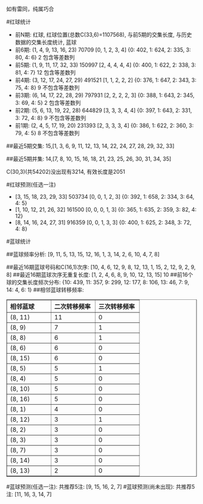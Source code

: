 <!-- 
.. title: 双色球2013014期(2013-01-31)数据分析报告
.. slug: slott-2013014-2013-01-31-report
.. date: 2013-02-01 08:00:00 UTC+08:00
.. tags: Lottery
.. link: 
.. description: 
.. type: text
-->

如有雷同，纯属巧合

<!-- TEASER_END-->

#红球统计

- 前N期: 红球, 红球位置(总数C(33,6)=1107568), 与前5期的交集长度, 与历史数据的交集长度统计, 蓝球
- 前6期: (1, 4, 9, 13, 16, 23) 70709 [0, 1, 2, 3, 4] {0: 402, 1: 624, 2: 335, 3: 80, 4: 6} 2 包含等差数列
- 前5期: (1, 9, 11, 17, 32, 33) 150997 [2, 4, 4, 4, 4] {0: 400, 1: 622, 2: 338, 3: 81, 4: 7} 12 包含等差数列
- 前4期: (3, 12, 17, 24, 27, 29) 491521 [1, 1, 2, 2, 2] {0: 376, 1: 647, 2: 343, 3: 75, 4: 8} 9 不包含等差数列
- 前3期: (6, 14, 17, 22, 28, 29) 797931 [2, 2, 2, 2, 3] {0: 388, 1: 643, 2: 345, 3: 69, 4: 5} 2 包含等差数列
- 前2期: (5, 6, 13, 19, 22, 28) 644829 [3, 3, 3, 4, 4] {0: 397, 1: 643, 2: 331, 3: 72, 4: 8} 9 不包含等差数列
- 前1期: (2, 4, 5, 17, 19, 20) 231393 [2, 3, 3, 3, 4] {0: 386, 1: 622, 2: 360, 3: 79, 4: 5} 8 不包含等差数列

##最近5期交集:
15,[1, 3, 6, 9, 11, 12, 13, 14, 22, 24, 27, 28, 29, 32, 33]

##最近5期并集:
14,[7, 8, 10, 15, 16, 18, 21, 23, 25, 26, 30, 31, 34, 35]

C(30,3)(共54202)没出现有3214, 
有效长度是2051

#红球预测(任选一注)

- [3, 15, 18, 23, 29, 33] 503734 [0, 0, 1, 2, 3] {0: 392, 1: 658, 2: 334, 3: 64, 4: 5}
- [1, 10, 12, 21, 26, 32] 161500 [0, 0, 0, 1, 3] {0: 365, 1: 635, 2: 359, 3: 82, 4: 12}
- [8, 14, 16, 24, 27, 31] 916359 [0, 0, 1, 3, 3] {0: 400, 1: 625, 2: 348, 3: 72, 4: 8}

#蓝球统计

##蓝球频率分析:
[9, 11, 5, 13, 15, 12, 16, 1, 3, 14, 2, 6, 10, 4, 7, 8]

##最近16期蓝球号码和C(16,1)次序:
[10, 4, 6, 12, 9, 8, 12, 13, 1, 15, 2, 12, 9, 2, 9, 8]
##最近16期蓝球次序无重复长度:
[1, 2, 4, 6, 8, 9, 10, 12, 13, 15] 10
##前16个球的交集长度频次分布:
{10: 439, 11: 357, 9: 299, 12: 177, 8: 106, 13: 46, 7: 9, 14: 4, 6: 1}
##相邻蓝球转移频率:
<table border="1" class="table table-striped dataframe">
  <thead>
    <tr style="text-align: left;">
      <th style="min-width: 100px;">相邻蓝球</th>
      <th style="min-width: 100px;">二次转移频率</th>
      <th style="min-width: 100px;">三次转移频率</th>
    </tr>
  </thead>
  <tbody>
    <tr>
      <td> (8, 11)</td>
      <td> 11</td>
      <td> 0</td>
    </tr>
    <tr>
      <td>  (8, 9)</td>
      <td>  7</td>
      <td> 1</td>
    </tr>
    <tr>
      <td>  (8, 8)</td>
      <td>  6</td>
      <td> 1</td>
    </tr>
    <tr>
      <td>  (8, 6)</td>
      <td>  6</td>
      <td> 0</td>
    </tr>
    <tr>
      <td> (8, 15)</td>
      <td>  6</td>
      <td> 0</td>
    </tr>
    <tr>
      <td>  (8, 5)</td>
      <td>  5</td>
      <td> 1</td>
    </tr>
    <tr>
      <td>  (8, 4)</td>
      <td>  5</td>
      <td> 0</td>
    </tr>
    <tr>
      <td> (8, 10)</td>
      <td>  5</td>
      <td> 0</td>
    </tr>
    <tr>
      <td> (8, 16)</td>
      <td>  5</td>
      <td> 0</td>
    </tr>
    <tr>
      <td>  (8, 1)</td>
      <td>  4</td>
      <td> 0</td>
    </tr>
    <tr>
      <td> (8, 12)</td>
      <td>  3</td>
      <td> 1</td>
    </tr>
    <tr>
      <td>  (8, 2)</td>
      <td>  3</td>
      <td> 0</td>
    </tr>
    <tr>
      <td>  (8, 3)</td>
      <td>  3</td>
      <td> 0</td>
    </tr>
    <tr>
      <td>  (8, 7)</td>
      <td>  3</td>
      <td> 0</td>
    </tr>
    <tr>
      <td> (8, 14)</td>
      <td>  3</td>
      <td> 0</td>
    </tr>
    <tr>
      <td> (8, 13)</td>
      <td>  2</td>
      <td> 0</td>
    </tr>
  </tbody>
</table>
#蓝球预测(任选一注):
共推荐5注: [9, 15, 16, 2, 7]
#蓝球预测(尚未出现):
共推荐5注: [11, 16, 3, 14, 7]

